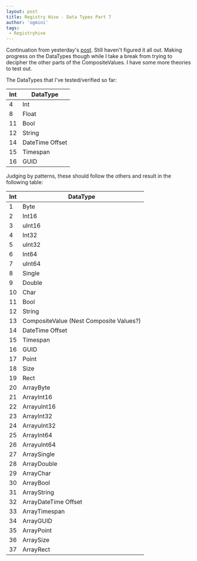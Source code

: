 ```yaml
---
layout: post
title: Registry Hive - Data Types Part 7
author: 'ogmini'
tags:
 - Registryhive
---
```


Continuation from yesterday's [post](https://ogmini.github.io/2025/07/06/Registry-Hive-Data-Types-Part-6.html). Still haven't figured it all out. Making progress on the DataTypes though while I take a break from trying to decipher the other parts of the CompositeValues. I have some more theories to test out.  

The DataTypes that I've tested/verified so far:

| Int | DataType |
| --- | --- |
| 4 | Int |
| 8 | Float |
| 11 | Bool |
| 12 | String |
| 14 | DateTime Offset |
| 15 | Timespan |
| 16 | GUID |

Judging by patterns, these should follow the others and result in the following table:

| Int | DataType |
| --- | --- |
| 1 | Byte |
| 2 | Int16 |
| 3 | uInt16|
| 4 | Int32 |
| 5 | uInt32 |
| 6 | Int64 |
| 7 | uInt64 |
| 8 | Single |
| 9 | Double |
| 10 | Char |
| 11 | Bool |
| 12 | String |
| 13 | CompositeValue (Nest Composite Values?) |
| 14 | DateTime Offset |
| 15 | Timespan |
| 16 | GUID |
| 17 | Point |
| 18 | Size |
| 19 | Rect |
| 20 | ArrayByte |
| 21 | ArrayInt16 |
| 22 | ArrayuInt16|
| 23 | ArrayInt32 |
| 24 | ArrayuInt32 |
| 25 | ArrayInt64 |
| 26 | ArrayuInt64 |
| 27 | ArraySingle |
| 28| ArrayDouble |
| 29 | ArrayChar |
| 30 | ArrayBool |
| 31 | ArrayString |
| 32 | ArrayDateTime Offset |
| 33 | ArrayTimespan |
| 34 | ArrayGUID |
| 35 | ArrayPoint |
| 36 | ArraySize |
| 37 | ArrayRect |
